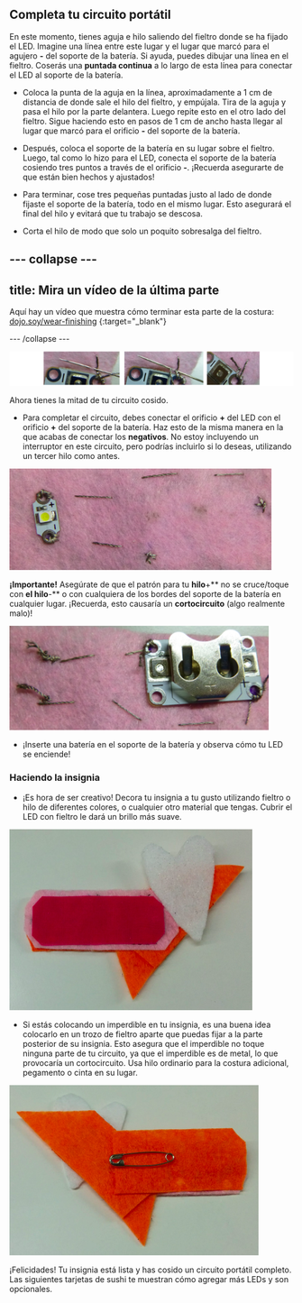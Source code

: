## Completa tu circuito portátil

En este momento, tienes aguja e hilo saliendo del fieltro donde se ha fijado el LED. Imagine una línea entre este lugar y el lugar que marcó para el agujero **-** del soporte de la batería. Si ayuda, puedes dibujar una línea en el fieltro. Coserás una **puntada continua** a lo largo de esta línea para conectar el LED al soporte de la batería.

+ Coloca la punta de la aguja en la línea, aproximadamente a 1 cm de distancia de donde sale el hilo del fieltro, y empújala. Tira de la aguja y pasa el hilo por la parte delantera. Luego repite esto en el otro lado del fieltro. Sigue haciendo esto en pasos de 1 cm de ancho hasta llegar al lugar que marcó para el orificio **-** del soporte de la batería.

+ Después, coloca el soporte de la batería en su lugar sobre el fieltro. Luego, tal como lo hizo para el LED, conecta el soporte de la batería cosiendo tres puntos a través de el orificio **-**. ¡Recuerda asegurarte de que están bien hechos y ajustados!

+ Para terminar, cose tres pequeñas puntadas justo al lado de donde fijaste el soporte de la batería, todo en el mismo lugar. Esto asegurará el final del hilo y evitará que tu trabajo se descosa.

+ Corta el hilo de modo que solo un poquito sobresalga del fieltro.

--- collapse ---
---
title: Mira un vídeo de la última parte
---

Aquí hay un vídeo que muestra cómo terminar esta parte de la costura: [dojo.soy/wear-finishing](http://dojo.soy/wear-finishing) {:target="_blank"}

--- /collapse ---

 ![](images/tiny_stitches_triple_80_650.png)

Ahora tienes la mitad de tu circuito cosido.

+ Para completar el circuito, debes conectar el orificio **+** del LED con el orificio **+** del soporte de la batería. Haz esto de la misma manera en la que acabas de conectar los **negativos**. No estoy incluyendo un interruptor en este circuito, pero podrías incluirlo si lo deseas, utilizando un tercer hilo como antes.

![](images/sewing_complete_front.png)

  **¡Importante!** Asegúrate de que el patrón para tu **hilo**+** no se cruce/toque con **el hilo**-** o con cualquiera de los bordes del soporte de la batería en cualquier lugar. ¡Recuerda, esto causaría un **cortocircuito** (algo realmente malo)!

![](images/sewing_complete_back.png)

+ ¡Inserte una batería en el soporte de la batería y observa cómo tu LED se enciende!

### Haciendo la insignia

+ ¡Es hora de ser creativo! Decora tu insignia a tu gusto utilizando fieltro o hilo de diferentes colores, o cualquier otro material que tengas. Cubrir el LED con fieltro le dará un brillo más suave.

![](images/badge_front.png)

+ Si estás colocando un imperdible en tu insignia, es una buena idea colocarlo en un trozo de fieltro aparte que puedas fijar a la parte posterior de su insignia. Esto asegura que el imperdible no toque ninguna parte de tu circuito, ya que el imperdible es de metal, lo que provocaría un cortocircuito. Usa hilo ordinario para la costura adicional, pegamento o cinta en su lugar.

![](images/badge_back.png)

¡Felicidades! Tu insignia está lista y has cosido un circuito portátil completo. Las siguientes tarjetas de sushi te muestran cómo agregar más LEDs y son opcionales.

